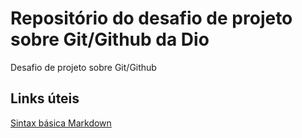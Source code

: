 # Repositório do desafio de projeto sobre Git/Github da Dio
Desafio de projeto sobre Git/Github
## Links úteis
[Sintax básica Markdown](https://www.markdownguide.org/basic-syntax/)
